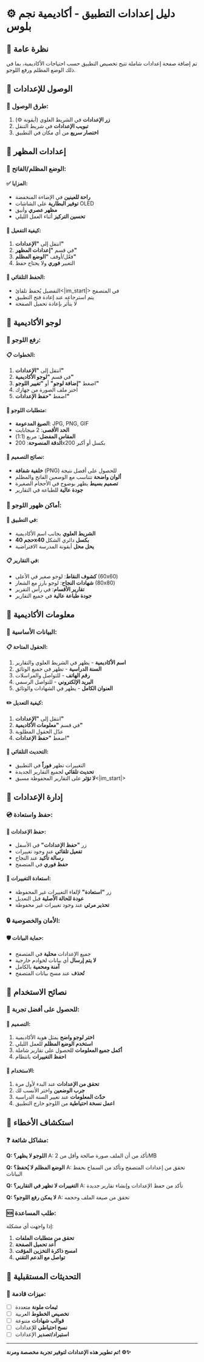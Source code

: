 # ⚙️ دليل إعدادات التطبيق - أكاديمية نجم بلوس

## 🎯 نظرة عامة

تم إضافة صفحة إعدادات شاملة تتيح تخصيص التطبيق حسب احتياجات الأكاديمية، بما في ذلك الوضع المظلم ورفع اللوجو.

## 📍 الوصول للإعدادات

### 🔘 **طرق الوصول:**
1. **زر الإعدادات** في الشريط العلوي (أيقونة ⚙️)
2. **تبويب الإعدادات** في شريط التنقل
3. **اختصار سريع** من أي مكان في التطبيق

## 🎨 إعدادات المظهر

### 🌙 **الوضع المظلم/الفاتح:**

#### ✅ **المزايا:**
- **راحة للعينين** في الإضاءة المنخفضة
- **توفير البطارية** على الشاشات OLED
- **مظهر عصري** وأنيق
- **تحسين التركيز** أثناء العمل الليلي

#### 🔄 **كيفية التفعيل:**
1. انتقل إلى **"الإعدادات"**
2. في قسم **"إعدادات المظهر"**
3. فعّل/أوقف **"الوضع المظلم"**
4. التغيير **فوري** ولا يحتاج حفظ

#### 💾 **الحفظ التلقائي:**
- التفضيل يُحفظ تلقائ<|im_start|> في المتصفح
- يتم استرجاعه عند إعادة فتح التطبيق
- لا يتأثر بإعادة تحميل الصفحة

## 🏢 لوجو الأكاديمية

### 📸 **رفع اللوجو:**

#### 📋 **الخطوات:**
1. انتقل إلى **"الإعدادات"**
2. في قسم **"لوجو الأكاديمية"**
3. اضغط **"إضافة لوجو"** أو **"تغيير اللوجو"**
4. اختر ملف الصورة من جهازك
5. اضغط **"حفظ الإعدادات"**

#### 📏 **متطلبات اللوجو:**
- **الصيغ المدعومة**: JPG, PNG, GIF
- **الحد الأقصى**: 2 ميجابايت
- **المقاس المفضل**: مربع (1:1)
- **الدقة المنصوحة**: 200x200 بكسل أو أكبر

#### 🎨 **نصائح التصميم:**
- **خلفية شفافة** (PNG) للحصول على أفضل نتيجة
- **ألوان واضحة** تتناسب مع الوضعين الفاتح والمظلم
- **تصميم بسيط** يظهر بوضوح في الأحجام الصغيرة
- **جودة عالية** للطباعة في التقارير

### 👀 **أماكن ظهور اللوجو:**

#### 📱 **في التطبيق:**
- **الشريط العلوي** بجانب اسم الأكاديمية
- **حجم 40x40 بكسل** دائري الشكل
- **يحل محل** أيقونة المدرسة الافتراضية

#### 📋 **في التقارير:**
- **كشوف النقاط**: لوجو صغير في الأعلى (60x60)
- **شهادات النجاح**: لوجو بارز مع الشعار (80x80)
- **تقارير الأقسام**: في رأس التقرير
- **جودة طباعة عالية** في جميع التقارير

## 📝 معلومات الأكاديمية

### 🏫 **البيانات الأساسية:**

#### 📋 **الحقول المتاحة:**
1. **اسم الأكاديمية** - يظهر في الشريط العلوي والتقارير
2. **السنة الدراسية** - تظهر في جميع الوثائق
3. **رقم الهاتف** - للتواصل والمراسلات
4. **البريد الإلكتروني** - للتواصل الرسمي
5. **العنوان الكامل** - يظهر في الشهادات والوثائق

#### ✏️ **كيفية التعديل:**
1. انتقل إلى **"الإعدادات"**
2. في قسم **"معلومات الأكاديمية"**
3. عدّل الحقول المطلوبة
4. اضغط **"حفظ الإعدادات"**

#### 🔄 **التحديث التلقائي:**
- التغييرات تظهر **فوراً** في التطبيق
- **تحديث تلقائي** لجميع التقارير الجديدة
- **لا تؤثر** على التقارير المحفوظة مسبق<|im_start|>

## 💾 إدارة الإعدادات

### 💿 **حفظ واستعادة:**

#### 💾 **حفظ الإعدادات:**
- زر **"حفظ الإعدادات"** في الأسفل
- **تفعيل تلقائي** عند وجود تغييرات
- **رسالة تأكيد** عند النجاح
- **حفظ فوري** في المتصفح

#### 🔄 **استعادة التغييرات:**
- زر **"استعادة"** لإلغاء التغييرات غير المحفوظة
- **عودة للحالة الأصلية** قبل التعديل
- **تحذير مرئي** عند وجود تغييرات غير محفوظة

### 🔒 **الأمان والخصوصية:**

#### 🛡️ **حماية البيانات:**
- جميع الإعدادات **محلية** في المتصفح
- **لا يتم إرسال** أي بيانات لخوادم خارجية
- **آمنة ومحمية** بالكامل
- **تُحذف** عند مسح بيانات المتصفح

## 🎯 نصائح الاستخدام

### 🚀 **للحصول على أفضل تجربة:**

#### 🎨 **التصميم:**
1. **اختر لوجو واضح** يمثل هوية الأكاديمية
2. **استخدم الوضع المظلم** للعمل الليلي
3. **أكمل جميع المعلومات** للحصول على تقارير شاملة
4. **احفظ التغييرات** بانتظام

#### 📱 **الاستخدام:**
1. **تحقق من الإعدادات** عند البدء لأول مرة
2. **جرب الوضعين** واختر الأنسب لك
3. **حدّث المعلومات** عند تغيير السنة الدراسية
4. **اعمل نسخة احتياطية** من اللوجو خارج التطبيق

## 🔧 استكشاف الأخطاء

### ❓ **مشاكل شائعة:**

**Q: اللوجو لا يظهر؟**
A: تأكد من أن الملف صورة صالحة وأقل من 2MB

**Q: الوضع المظلم لا يُحفظ؟**
A: تحقق من إعدادات المتصفح وتأكد من السماح بحفظ البيانات

**Q: التغييرات لا تظهر في التقارير؟**
A: تأكد من حفظ الإعدادات وإنشاء تقارير جديدة

**Q: لا يمكن رفع اللوجو؟**
A: تحقق من صيغة الملف وحجمه

### 🆘 **طلب المساعدة:**
إذا واجهت أي مشكلة:
1. **تحقق من متطلبات الملفات**
2. **أعد تحميل الصفحة**
3. **امسح ذاكرة التخزين المؤقت**
4. **تواصل مع الدعم التقني**

## 🔄 التحديثات المستقبلية

### 🚀 **ميزات قادمة:**
- [ ] **ثيمات ملونة** متعددة
- [ ] **تخصيص الخطوط** العربية
- [ ] **قوالب شهادات** متنوعة
- [ ] **نسخ احتياطي** للإعدادات
- [ ] **استيراد/تصدير** الإعدادات

---

**تم تطوير هذه الإعدادات لتوفير تجربة مخصصة ومرنة! ⚙️✨**

